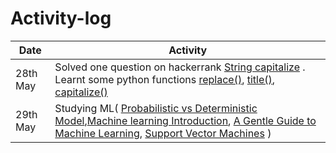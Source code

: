 # Activity-log

|Date|Activity|
|-----|-----|
|28th May|Solved one question on hackerrank [String capitalize](https://www.hackerrank.com/challenges/capitalize) . Learnt some python functions [replace()](https://github.com/ananyabiswal/Python-/blob/master/README.md#replace), [title()](https://github.com/ananyabiswal/Python-/blob/master/README.md#title), [capitalize()](https://github.com/ananyabiswal/Python-/blob/master/README.md#capitalize)|
|29th May|Studying ML( [Probabilistic vs Deterministic Model](https://github.com/ananyabiswal/My_ML_Learnings#probabilistic-vs-deterministic-model),[Machine learning Introduction](https://github.com/ananyabiswal/My_ML_Learnings#machine-learning), [A Gentle Guide to Machine Learning](https://github.com/ananyabiswal/My_ML_Learnings/blob/master/A%20Gentle%20Guide%20to%20Machine%20Learning.pdf), [Support Vector Machines](https://github.com/ananyabiswal/My_ML_Learnings/blob/master/Support%20Vector%20Machines%20for%20dummies.pdf) )|
